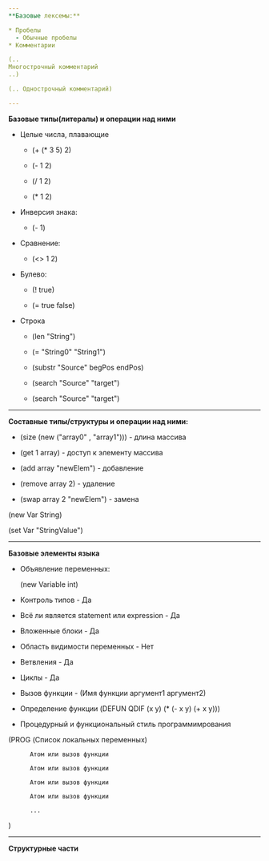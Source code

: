 ```yaml
---
**Базовые лексемы:**

* Пробелы
  - Обычные пробелы
* Комментарии

(..
Многострочный комментарий
..)

(.. Однострочный комментарий)

---
```

**Базовые типы(литералы) и операции над ними**

 - Целые числа, плавающие

    - (+ (* 3 5) 2)

    - (- 1 2)

    - (/ 1 2)

    - (* 1 2)


- Инверсия знака:

    - (- 1)
    
- Сравнение:
    - (<> 1 2)


- Булево:
    - (! true)

    - (= true false)
    

- Строка

    - (len "String")

    - (= "String0" "String1")

    - (substr "Source" begPos endPos)

    - (search "Source" "target")

    - (search "Source" "target")
---

**Составные типы/структуры и операции над ними:**

- (size (new ("array0" , "array1"))) - длина массива

- (get 1 array) - доступ к элементу массива

- (add array "newElem") - добавление

- (remove array 2) - удаление

- (swap array 2 "newElem") - замена

(new Var String)

(set Var "StringValue")

---

**Базовые элементы языка**
- Объявление переменных:

    (new Variable int)
- Контроль типов - Да

- Всё ли является statement или expression - Да 

- Вложенные блоки - Да

- Область видимости переменных - Нет

- Ветвления - Да

- Циклы - Да

- Вызов функции - (Имя функции аргумент1 аргумент2)

- Определение функции
(DEFUN QDIF (x y) (* (- x y) (+ x y)))

 - Процедурный и функциональный стиль программимрования

(PROG
(Список локальных переменных)

          Атом или вызов функции
 
          Атом или вызов функции

          Атом или вызов функции

          Атом или вызов функции

          ...
)

---

**Структурные части**


